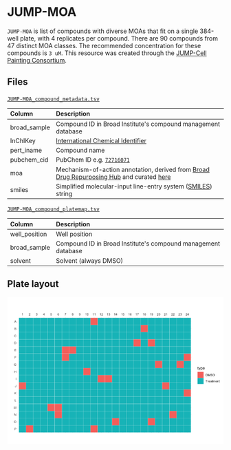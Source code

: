 # JUMP-MOA
`JUMP-MOA` is list of compounds with diverse MOAs that fit on a single 384-well plate, with 4 replicates per compound. 
There are 90 compounds from 47 distinct MOA classes. The recommended concentration for these compounds is `3 uM`. 
This resource was created through the [JUMP-Cell Painting Consortium](https://jump-cellpainting.broadinstitute.org/).

## Files

[`JUMP-MOA_compound_metadata.tsv`](JUMP-MOA_compound_metadata.tsv)

| Column | Description |
| :----- | :---------- |
| broad_sample | Compound ID in Broad Institute's compound management database |
| InChIKey | [International Chemical Identifier](https://en.wikipedia.org/wiki/International_Chemical_Identifier) |
| pert_iname | Compound name |
| pubchem_cid	 | PubChem ID e.g. [`72716071`](https://pubchem.ncbi.nlm.nih.gov/compound/72716071) |
| moa | Mechanism-of-action annotation, derived from [Broad Drug Repurposing Hub](https://clue.io/repurposing) and curated [here](https://github.com/broadinstitute/lincs-cell-painting/blob/master/metadata/moa/repurposing_info_external_moa_map_resolved.tsv) |
| smiles | Simplified molecular-input line-entry system ([SMILES](https://en.wikipedia.org/wiki/Simplified_molecular-input_line-entry_system)) string |

[`JUMP-MOA_compound_platemap.tsv`](JUMP-MOA_compound_metadata.tsv)

| Column | Description |
| :----- | :---------- |
| well_position | Well position |
| broad_sample | Compound ID in Broad Institute's compound management database |
| solvent | Solvent (always DMSO) |


## Plate layout

![Plate layout](layout.png)

